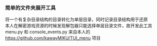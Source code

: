 ### 简单的文件夹展开工具  
将一个有复杂目录结构的目录转化为单层目录，同时记录目录结构用于还原  
本人在解密游戏资源的时候发现解包器只能选择单层目录文件，故开发此工具  
menu.py 和 console_events.py 来自本人的 https://github.com/kawayMIKU/TUI_menu 项目  

